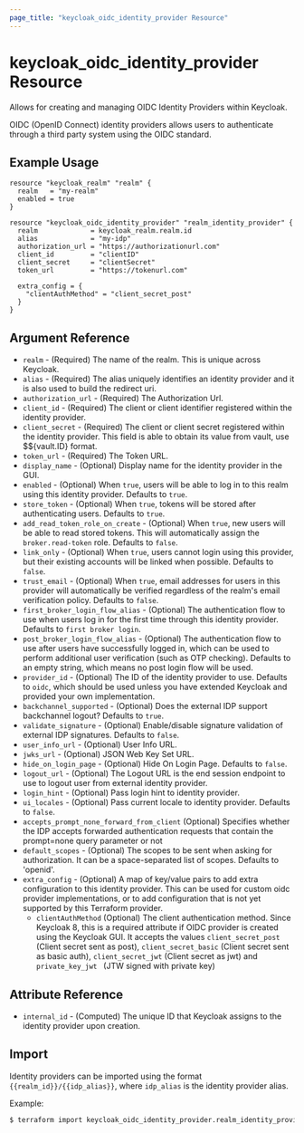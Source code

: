 ```yaml
---
page_title: "keycloak_oidc_identity_provider Resource"
---
```


# keycloak\_oidc\_identity\_provider Resource

Allows for creating and managing OIDC Identity Providers within Keycloak.

OIDC (OpenID Connect) identity providers allows users to authenticate through a third party system using the OIDC standard.

## Example Usage

```hcl
resource "keycloak_realm" "realm" {
  realm   = "my-realm"
  enabled = true
}

resource "keycloak_oidc_identity_provider" "realm_identity_provider" {
  realm             = keycloak_realm.realm.id
  alias             = "my-idp"
  authorization_url = "https://authorizationurl.com"
  client_id         = "clientID"
  client_secret     = "clientSecret"
  token_url         = "https://tokenurl.com"

  extra_config = {
    "clientAuthMethod" = "client_secret_post"
  }
}
```

## Argument Reference

- `realm` - (Required) The name of the realm. This is unique across Keycloak.
- `alias` - (Required) The alias uniquely identifies an identity provider and it is also used to build the redirect uri.
- `authorization_url` - (Required) The Authorization Url.
- `client_id` - (Required) The client or client identifier registered within the identity provider.
- `client_secret` - (Required) The client or client secret registered within the identity provider. This field is able to obtain its value from vault, use $${vault.ID} format.
- `token_url` - (Required) The Token URL.
- `display_name` - (Optional) Display name for the identity provider in the GUI.
- `enabled` - (Optional) When `true`, users will be able to log in to this realm using this identity provider. Defaults to `true`.
- `store_token` - (Optional) When `true`, tokens will be stored after authenticating users. Defaults to `true`.
- `add_read_token_role_on_create` - (Optional) When `true`, new users will be able to read stored tokens. This will automatically assign the `broker.read-token` role. Defaults to `false`.
- `link_only` - (Optional) When `true`, users cannot login using this provider, but their existing accounts will be linked when possible. Defaults to `false`.
- `trust_email` - (Optional) When `true`, email addresses for users in this provider will automatically be verified regardless of the realm's email verification policy. Defaults to `false`.
- `first_broker_login_flow_alias` - (Optional) The authentication flow to use when users log in for the first time through this identity provider. Defaults to `first broker login`.
- `post_broker_login_flow_alias` - (Optional) The authentication flow to use after users have successfully logged in, which can be used to perform additional user verification (such as OTP checking). Defaults to an empty string, which means no post login flow will be used.
- `provider_id` - (Optional) The ID of the identity provider to use. Defaults to `oidc`, which should be used unless you have extended Keycloak and provided your own implementation.
- `backchannel_supported` - (Optional) Does the external IDP support backchannel logout? Defaults to `true`.
- `validate_signature` - (Optional) Enable/disable signature validation of external IDP signatures. Defaults to `false`.
- `user_info_url` - (Optional) User Info URL.
- `jwks_url` - (Optional) JSON Web Key Set URL.
- `hide_on_login_page` - (Optional) Hide On Login Page. Defaults to `false`.
- `logout_url` - (Optional) The Logout URL is the end session endpoint to use to logout user from external identity provider.
- `login_hint` - (Optional) Pass login hint to identity provider.
- `ui_locales` - (Optional) Pass current locale to identity provider. Defaults to `false`.
- `accepts_prompt_none_forward_from_client` (Optional) Specifies whether the IDP accepts forwarded authentication requests that contain the prompt=none query parameter or not
- `default_scopes` - (Optional) The scopes to be sent when asking for authorization. It can be a space-separated list of scopes. Defaults to 'openid'.
- `extra_config` - (Optional) A map of key/value pairs to add extra configuration to this identity provider. This can be used for custom oidc provider implementations, or to add configuration that is not yet supported by this Terraform provider.
    - `clientAuthMethod` (Optional) The client authentication method. Since Keycloak 8, this is a required attribute if OIDC provider is created using the Keycloak GUI. It accepts the values `client_secret_post` (Client secret sent as post), `client_secret_basic` (Client secret sent as basic auth), `client_secret_jwt` (Client secret as jwt) and `private_key_jwt ` (JTW signed with private key)

## Attribute Reference

- `internal_id` - (Computed) The unique ID that Keycloak assigns to the identity provider upon creation.

## Import

Identity providers can be imported using the format `{{realm_id}}/{{idp_alias}}`, where `idp_alias` is the identity provider alias.

Example:

```bash
$ terraform import keycloak_oidc_identity_provider.realm_identity_provider my-realm/my-idp
```
